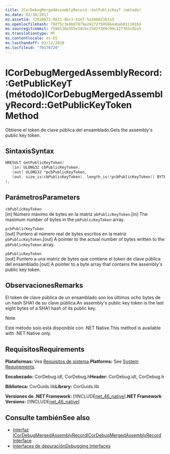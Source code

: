 ```yaml
---
title: ICorDebugMergedAssemblyRecord::GetPublicKeyT (método)
ms.date: 03/30/2017
ms.assetid: 72020b72-9611-4bc3-b1e7-5a16b023bfa3
ms.openlocfilehash: 79df5c3e8b07879a26272f595664abab011101bd
ms.sourcegitcommit: 7588136e355e10cbc2582f389c90c127363c02a5
ms.translationtype: MT
ms.contentlocale: es-ES
ms.lasthandoff: 03/12/2020
ms.locfileid: "79178720"
---
```

# <a name="icordebugmergedassemblyrecordgetpublickeytoken-method"></a><span data-ttu-id="57974-102">ICorDebugMergedAssemblyRecord::GetPublicKeyT (método)</span><span class="sxs-lookup"><span data-stu-id="57974-102">ICorDebugMergedAssemblyRecord::GetPublicKeyToken Method</span></span>
<span data-ttu-id="57974-103">Obtiene el token de clave pública del ensamblado.</span><span class="sxs-lookup"><span data-stu-id="57974-103">Gets the assembly's public key token.</span></span>  
  
## <a name="syntax"></a><span data-ttu-id="57974-104">Sintaxis</span><span class="sxs-lookup"><span data-stu-id="57974-104">Syntax</span></span>  
  
```cpp  
HRESULT GetPublicKeyToken(  
   [in] ULONG32 cbPublicKeyToken,
   [out] ULONG32 *pcbPublicKeyToken,
   [out, size_is(cbPublicKeyToken), length_is(*pcbPublicKeyToken)] BYTE pbPublicKeyToken[]  
);  
```  
  
## <a name="parameters"></a><span data-ttu-id="57974-105">Parámetros</span><span class="sxs-lookup"><span data-stu-id="57974-105">Parameters</span></span>  
 `cbPublicKeyToken`  
 <span data-ttu-id="57974-106">[in] Número máximo de bytes en la matriz `pbPublicKeyToken`.</span><span class="sxs-lookup"><span data-stu-id="57974-106">[in] The maximum number of bytes in the `pbPublicKeyToken` array.</span></span>  
  
 `pcbPublicKeyToken`  
 <span data-ttu-id="57974-107">[out] Puntero al número real de bytes escritos en la matriz `pbPublicKeyToken`.</span><span class="sxs-lookup"><span data-stu-id="57974-107">[out] A pointer to the actual number of bytes written to the `pbPublicKeyToken` array.</span></span>  
  
 `pbPublicKeyToken`  
 <span data-ttu-id="57974-108">[out] Puntero a una matriz de bytes que contiene el token de clave pública del ensamblado.</span><span class="sxs-lookup"><span data-stu-id="57974-108">[out] A pointer to a byte array that contains the assembly's public key token.</span></span>  
  
## <a name="remarks"></a><span data-ttu-id="57974-109">Observaciones</span><span class="sxs-lookup"><span data-stu-id="57974-109">Remarks</span></span>  
 <span data-ttu-id="57974-110">El token de clave pública de un ensamblado son los últimos ocho bytes de un hash SHA1 de su clave pública.</span><span class="sxs-lookup"><span data-stu-id="57974-110">An assembly's public key token is the last eight bytes of a SHA1 hash of its public key.</span></span>  
  
> [!NOTE]
> <span data-ttu-id="57974-111">Este método solo está disponible con .NET Native.</span><span class="sxs-lookup"><span data-stu-id="57974-111">This method is available with .NET Native only.</span></span>  
  
## <a name="requirements"></a><span data-ttu-id="57974-112">Requisitos</span><span class="sxs-lookup"><span data-stu-id="57974-112">Requirements</span></span>  
 <span data-ttu-id="57974-113">**Plataformas:** Vea [Requisitos de sistema](../../../../docs/framework/get-started/system-requirements.md).</span><span class="sxs-lookup"><span data-stu-id="57974-113">**Platforms:** See [System Requirements](../../../../docs/framework/get-started/system-requirements.md).</span></span>  
  
 <span data-ttu-id="57974-114">**Encabezado:** CorDebug.idl, CorDebug.h</span><span class="sxs-lookup"><span data-stu-id="57974-114">**Header:** CorDebug.idl, CorDebug.h</span></span>  
  
 <span data-ttu-id="57974-115">**Biblioteca:** CorGuids.lib</span><span class="sxs-lookup"><span data-stu-id="57974-115">**Library:** CorGuids.lib</span></span>  
  
 <span data-ttu-id="57974-116">**Versiones de .NET Framework:** [!INCLUDE[net_46_native](../../../../includes/net-46-native-md.md)]</span><span class="sxs-lookup"><span data-stu-id="57974-116">**.NET Framework Versions:** [!INCLUDE[net_46_native](../../../../includes/net-46-native-md.md)]</span></span>  
  
## <a name="see-also"></a><span data-ttu-id="57974-117">Consulte también</span><span class="sxs-lookup"><span data-stu-id="57974-117">See also</span></span>

- [<span data-ttu-id="57974-118">Interfaz ICorDebugMergedAssemblyRecord</span><span class="sxs-lookup"><span data-stu-id="57974-118">ICorDebugMergedAssemblyRecord Interface</span></span>](icordebugmergedassemblyrecord-interface.md)
- [<span data-ttu-id="57974-119">Interfaces de depuración</span><span class="sxs-lookup"><span data-stu-id="57974-119">Debugging Interfaces</span></span>](debugging-interfaces.md)
